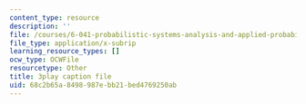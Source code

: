 ```yaml
---
content_type: resource
description: ''
file: /courses/6-041-probabilistic-systems-analysis-and-applied-probability-fall-2010/68c2b65a8498987ebb21bed4769250ab_ZulMqrvP-Pk.srt
file_type: application/x-subrip
learning_resource_types: []
ocw_type: OCWFile
resourcetype: Other
title: 3play caption file
uid: 68c2b65a-8498-987e-bb21-bed4769250ab
---
```


